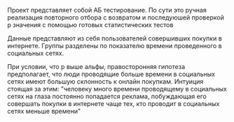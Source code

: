 Проект представляет собой АБ тестирование. По сути это ручная реализация повторного отбора с возвратом и последуюшей проверкой р значения с помощью готовых статистических тестов

Данные представляют из себя пользователей совершивших покупки в интернете. Группы разделены по показателю времени проведенного в социальных сетях. 

При условии, что р выше альфы, правосторонняя гипотеза предполагает, что люди проводящие больше времени в социальных сетях имеют большую склонность к онлайн покупкам. Интуиция стоящая за этим: "человеку много времени проводящему в социальных сетях на глаза постоянно попадается реклама, побуждающая его совершать покупки в интернете чаще тех, кто проводит в социальных сетях меньше времени"
